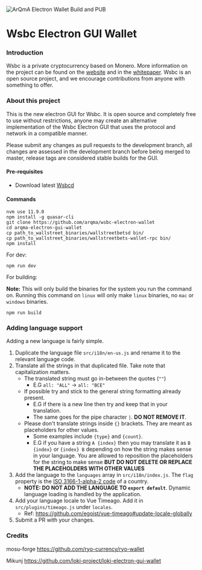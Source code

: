 ![ArQmA Electron Wallet Build and PUB](https://github.com/ArqTras/wsbc-electron-wallet/workflows/ArQmA%20Electron%20Wallet%20Build%20and%20PUB/badge.svg)

# Wsbc Electron GUI Wallet

### Introduction
Wsbc is a private cryptocurrency based on Monero.
More information on the project can be found on the [website](https://arqma.com) and in the [whitepaper](https://arqma.github.io). Wsbc is an open source project, and we encourage contributions from anyone with something to offer.


### About this project

This is the new electron GUI for Wsbc. It is open source and completely free to use without restrictions, anyone may create an alternative implementation of the Wsbc Electron GUI that uses the protocol and network in a compatible manner.

Please submit any changes as pull requests to the development branch, all changes are assessed in the development branch before being merged to master, release tags are considered stable builds for the GUI.

#### Pre-requisites
- Download latest [Wsbcd](https://github.com/arqma/arqma/releases/latest)

#### Commands
```
nvm use 11.9.0
npm install -g quasar-cli
git clone https://github.com/arqma/wsbc-electron-wallet
cd arqma-electron-gui-wallet
cp path_to_wallstreet_binaries/wallstreetbetsd bin/
cp path_to_wallstreet_binaries/wallstreetbets-wallet-rpc bin/
npm install
```

For dev:
```
npm run dev
```

For building:

**Note:** This will only build the binaries for the system you run the command on. Running this command on `linux` will only make `linux` binaries, no `mac` or `windows` binaries.
```
npm run build
```

### Adding language support

Adding a new language is fairly simple.

1. Duplicate the language file `src/i18n/en-us.js` and rename it to the relevant language code.
2. Translate all the strings in that duplicated file. Take note that capitalization matters.
    - The translated string must go in-between the quotes (`""`)
      - E.G `all: "ALL"` -> `all: "ВСЕ"`
    - If possible try and stick to the general string formatting already present.
      - E.G if there is a new line then try and keep that in your translation.
      - The same goes for the pipe character `|`. **DO NOT REMOVE IT**.
    - Please don't translate strings inside `{}` brackets. They are meant as placeholders for other values.
      - Some examples include `{type}` and `{count}`.
      - E.G if you have a string `A {index}` then you may translate it as `B {index}` or `{index} B` depending on how the string makes sense in your language. You are allowed to reposition the placeholders for the string to make sense **BUT DO NOT DELETE OR REPLACE THE PLACEHOLDERS WITH OTHER VALUES**
3. Add the language to the `languages` array in `src/i18n/index.js`. The `flag` property is the [ISO 3166-1-alpha-2 code](https://www.iso.org/obp/ui/#search/code/) of a country.
   - **NOTE: DO NOT ADD THE LANGUAGE TO `export default`**. Dynamic language loading is handled by the application.
4. Add your language locale to Vue Timeago. Add it in `src/plugins/timeago.js` under `locales`.
   - Ref: https://github.com/egoist/vue-timeago#update-locale-globally
5. Submit a PR with your changes.


### Credits

mosu-forge https://github.com/ryo-currency/ryo-wallet

Mikunj https://github.com/loki-project/loki-electron-gui-wallet
